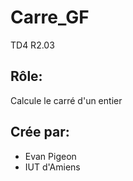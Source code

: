 # Carre_GF
TD4 R2.03

## Rôle:
Calcule le carré d'un entier


## Crée par:
* Evan Pigeon
* IUT d'Amiens

